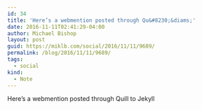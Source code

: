 ```yaml
---
id: 34
title: 'Here’s a webmention posted through Qu&#8230;&diams;'
date: 2016-11-11T02:41:29-04:00
author: Michael Bishop
layout: post
guid: https://miklb.com/social/2016/11/11/9689/
permalink: /blog/2016/11/11/9689/
tags:
  - social
kind:
  - Note
---
```

<p>Here’s a webmention posted through Quill to Jekyll</p>